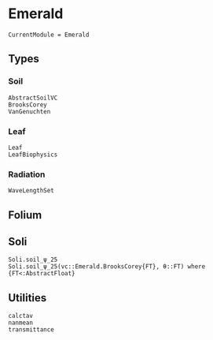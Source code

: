 # Emerald
```@meta
CurrentModule = Emerald
```


## Types

### Soil
```@docs
AbstractSoilVC
BrooksCorey
VanGenuchten
```

### Leaf
```@docs
Leaf
LeafBiophysics
```

### Radiation
```@docs
WaveLengthSet
```


## Folium


## Soli
```@docs
Soli.soil_ψ_25
Soli.soil_ψ_25(vc::Emerald.BrooksCorey{FT}, θ::FT) where {FT<:AbstractFloat}
```


## Utilities
```@docs
calctav
nanmean
transmittance
```
